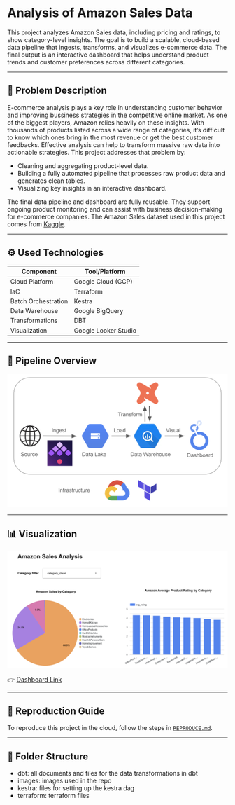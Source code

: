 # Analysis of Amazon Sales Data

This project analyzes Amazon Sales data, including pricing and ratings, to show category-level insights. The goal is to build a scalable, cloud-based data pipeline that ingests, transforms, and visualizes e-commerce data. The final output is an interactive dashboard that helps understand product trends and customer preferences across different categories.


---

## 📌 Problem Description

E-commerce analysis plays a key role in understanding customer behavior and improving bussiness strategies in the competitive online market. As one of the biggest players, Amazon relies heavily on these insights. With thousands of products listed across a wide range of categories, it’s difficult to know which ones bring in the most revenue or get the best customer feedbacks. Effective analysis can help to transform massive raw data into actionable strategies. This project addresses that problem by:

- Cleaning and aggregating product-level data.
- Building a fully automated pipeline that processes raw product data and generates clean tables.
- Visualizing key insights in an interactive dashboard.

The final data pipeline and dashboard are fully reusable. They support ongoing product monitoring and can assist with business decision-making for e-commerce companies. The Amazon Sales dataset used in this project comes from [Kaggle](https://www.kaggle.com/datasets/karkavelrajaj/amazon-sales-dataset).


---

## ⚙️ Used Technologies

| Component         | Tool/Platform        |
|------------------|----------------------|
| Cloud Platform   | Google Cloud (GCP)   |
| IaC              | Terraform            |
| Batch Orchestration | Kestra         |
| Data Warehouse   | Google BigQuery             |
| Transformations   | DBT             |
| Visualization    | Google Looker Studio        |

---

## 🔄 Pipeline Overview

![Pipeline](images/pipeline.png)


---

## 📊 Visualization

![Visualization](images/visualization.png)

👉 [Dashboard Link](https://lookerstudio.google.com/reporting/5f70d065-0f8a-45a0-8bf6-fbf4fa6423be)

---

## 📁 Reproduction Guide

To reproduce this project in the cloud, follow the steps in [`REPRODUCE.md`](./REPRODUCE.md).

---

## 🧰 Folder Structure

* dbt: all documents and files for the data transformations in dbt
* images: images used in the repo
* kestra: files for setting up the kestra dag
* terraform: terraform files
